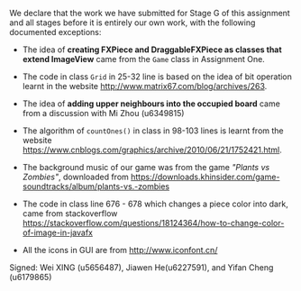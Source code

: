 We declare that the work we have submitted for Stage G of this assignment and all stages before it is entirely our own work, with the following documented exceptions:

* The idea of **creating FXPiece and DraggableFXPiece as classes that extend ImageView** came from the `Game` class in Assignment One.

* The code in class `Grid` in 25-32 line is based on the idea of bit operation learnt in the website <http://www.matrix67.com/blog/archives/263>.

* The idea of **adding upper neighbours into the occupied board** came from a discussion with Mi Zhou (u6349815)

* The algorithm of `countOnes()` in class <Grid> in 98-103 lines is learnt from the website <https://www.cnblogs.com/graphics/archive/2010/06/21/1752421.html>.

* The background music of our game was from the game _"Plants vs Zombies"_, downloaded from <https://downloads.khinsider.com/game-soundtracks/album/plants-vs.-zombies>

* The code in class <Board> line 676 - 678 which changes a piece color into dark,
  came from stackoverflow <https://stackoverflow.com/questions/18124364/how-to-change-color-of-image-in-javafx>

* All the icons in GUI are from <http://www.iconfont.cn/>

Signed: Wei XING (u5656487),  Jiawen He(u6227591), and Yifan Cheng (u6179865)
